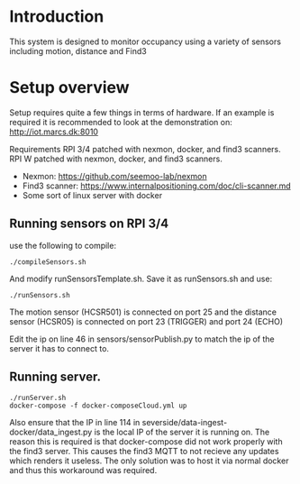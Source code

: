# Introduction
This system is designed to monitor occupancy using a variety of sensors including motion, distance and Find3

# Setup overview
Setup requires quite a few things in terms of hardware. If an example is required it is recommended to look at the demonstration on: http://iot.marcs.dk:8010

Requirements
RPI 3/4 patched with nexmon, docker, and find3 scanners.
RPI W patched with nexmon, docker, and find3 scanners.

- Nexmon: https://github.com/seemoo-lab/nexmon
- Find3 scanner: https://www.internalpositioning.com/doc/cli-scanner.md
- Some sort of linux server with docker

## Running sensors on RPI 3/4
use the following to compile:
```
./compileSensors.sh
```
And modify runSensorsTemplate.sh. Save it as runSensors.sh and use:
```
./runSensors.sh
```
The motion sensor (HCSR501) is connected on port 25 and the distance sensor (HCSR05) is connected on port 23 (TRIGGER) and port 24 (ECHO)

Edit the ip on line 46 in sensors/sensorPublish.py to match the ip of the server it has to connect to.

## Running server.
```
./runServer.sh
docker-compose -f docker-composeCloud.yml up
```

Also ensure that the IP in line 114 in severside/data-ingest-docker/data_ingest.py is the local IP of the server it is running on. The reason this is required is that docker-compose did not work properly with the find3 server. This causes the find3 MQTT to not recieve any updates which renders it useless. The only solution was to host it via normal docker and thus this workaround was required.
